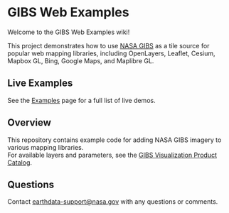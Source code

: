 # GIBS Web Examples

Welcome to the GIBS Web Examples wiki!

This project demonstrates how to use [NASA GIBS](https://earthdata.nasa.gov/gibs) as a tile source for popular web mapping libraries, including OpenLayers, Leaflet, Cesium, Mapbox GL, Bing, Google Maps, and Maplibre GL.

## Live Examples

See the [Examples](Examples.md) page for a full list of live demos.

## Overview

This repository contains example code for adding NASA GIBS imagery to various mapping libraries.  
For available layers and parameters, see the [GIBS Visualization Product Catalog](https://nasa-gibs.github.io/gibs-api-docs/available-visualizations/#visualization-product-catalog).

## Questions

Contact [earthdata-support@nasa.gov](mailto:earthdata-support@nasa.gov) with any questions or comments.

